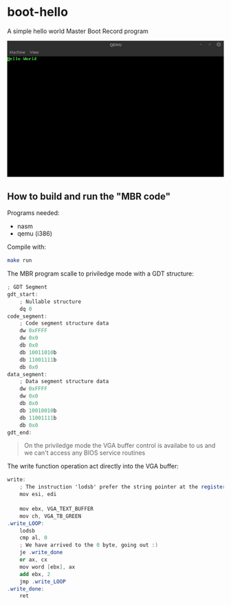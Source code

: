 # boot-hello

A simple hello world Master Boot Record program

![alt text](qemu-hello.png "boot-hello")

## How to build and run the "MBR code"

Programs needed:

- nasm
- qemu (i386)

Compile with:

```bash
make run
```

The MBR program scalle to priviledge mode with a GDT structure:

```as
; GDT Segment
gdt_start:
    ; Nullable structure
    dq 0
code_segment:
    ; Code segment structure data
    dw 0xFFFF
    dw 0x0
    db 0x0
    db 10011010b
    db 11001111b
    db 0x0
data_segment:
    ; Data segment structure data
    dw 0xFFFF
    dw 0x0
    db 0x0
    db 10010010b
    db 11001111b
    db 0x0
gdt_end:

```

> On the priviledge mode the VGA buffer control is availabe to us and we can't access any BIOS service routines

The write function operation act directly into the VGA buffer:

```as
write:
    ; The instruction 'lodsb' prefer the string pointer at the register (ESI)
    mov esi, edi

    mov ebx, VGA_TEXT_BUFFER
    mov ch, VGA_TB_GREEN
.write_LOOP:
    lodsb
    cmp al, 0
    ; We have arrived to the 0 byte, going out :)
    je .write_done
    or ax, cx
    mov word [ebx], ax
    add ebx, 2
    jmp .write_LOOP
.write_done:
    ret

```
